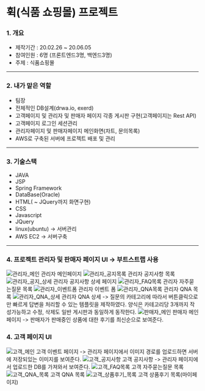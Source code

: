 # 휙(식품 쇼핑몰) 프로젝트

### 1. 개요
 - 제작기간 : 20.02.26 ~ 20.06.05
 - 참여인원 : 6명 (프론트엔드3명, 백엔드3명)
 - 주제 : 식품쇼핑몰
***
### 2. 내가 맡은 역할
 - 팀장
 - 전체적인 DB설계(drwa.io, exerd)
 - 고객페이지 및 관리자 및 판매자 페이지 각종 게시판 구현(고객페이지는 Rest API) 
 - 고객페이지 로그인 세션관리
 - 관리자페이지 및 판매자페이지 메인화면(차트, 문의목록)
 - AWS로 구축된 서버에 프로젝트 배포 및 관리
***
### 3. 기술스택
 - JAVA
 - JSP
 - Spring Framework
 - DataBase(Oracle)
 - HTML( ~ JQuery까지 화면구현)
 - CSS
 - Javascript
 - JQuery
 - linux(ubuntu) -> 서버관리
 - AWS EC2 -> 서버구축
***
### 4. 프로젝트 관리자 및 판매자 페이지 UI -> 부트스트랩 사용
![관리자_메인](https://user-images.githubusercontent.com/54284354/82807257-609d7f80-9ec2-11ea-9c0f-bf0b6dd3ad28.png)
관리자 메인페이지 
![관리자_공지목록](https://user-images.githubusercontent.com/54284354/82807280-6c894180-9ec2-11ea-9551-a7d92b205176.png)
관리자 공지사항 목록
![관리자_공지_상세](https://user-images.githubusercontent.com/54284354/82807284-6eeb9b80-9ec2-11ea-9cc0-8ff6708cefef.png)
관리자 공지사항 상세 페이지
![관리자_FAQ목록](https://user-images.githubusercontent.com/54284354/82807290-70b55f00-9ec2-11ea-9b72-c05e87470111.png)
관리자 자주묻는질문 목록
![관리자_이벤트폼](https://user-images.githubusercontent.com/54284354/82807301-74e17c80-9ec2-11ea-9a42-8c5e4e5cb84a.png)
관리자 이벤트 폼
![관리자_QNA목록](https://user-images.githubusercontent.com/54284354/82807307-7743d680-9ec2-11ea-86bf-8daf4950def0.png)
관리자 QNA 목록
![관리자_QNA_상세](https://user-images.githubusercontent.com/54284354/82807309-78750380-9ec2-11ea-9b1c-f08b8d114402.png)
관리자 QNA 상세 -> 질문의 카테고리에 따라서 버튼클릭으로만 빠르게 답변을 처리할 수 있는 템플릿을 제작하였다.
양식은 카테고리당 3개까지 작성가능하고 수정, 삭제도 일반 게시판과 동일하게 동작한다.
![판매자_메인](https://user-images.githubusercontent.com/54284354/82807318-7c088a80-9ec2-11ea-9082-d01ad00e571f.png)
판매자 메인페이지 -> 판매자가 판매중인 상품에 대한 후기를 최신순으로 보여준다.
### 4. 고객 페이지 UI
![고객_메인](https://user-images.githubusercontent.com/54284354/82807340-87f44c80-9ec2-11ea-9d39-ecfa99210c49.png)
고객 이벤트 페이지 -> 관리자 페이지에서 이미지 경로를 업로드하면 서버에 저장되있는 이미지를 보여준다.
![고객_공지사항](https://user-images.githubusercontent.com/54284354/82807350-8aef3d00-9ec2-11ea-8604-2486465ef99c.png)
고객 공지사항 -> 관리자 페이지에서 업로드한 DB를 가져와서 보여준다.
![고객_FAQ목록](https://user-images.githubusercontent.com/54284354/82807353-8cb90080-9ec2-11ea-9a88-98ab44897cef.png)
고객 자주묻는질문 목록
![고객_QNA_목록](https://user-images.githubusercontent.com/54284354/82807357-8e82c400-9ec2-11ea-9020-336856ae3773.png)
고객 QNA 목록
![고객_상품후기_목록](https://user-images.githubusercontent.com/54284354/82807362-92164b00-9ec2-11ea-9d63-4cfcbf8c3bc3.png)
고객 상품후기 목록(마이페이지)

